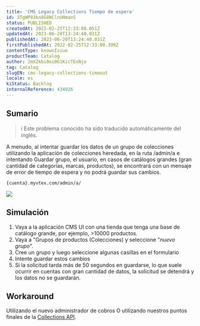 ```yaml
---
title: 'CMS Legacy Collections Tiempo de espera'
id: 3TgWP83kn8G8NClnUHmaoS
status: PUBLISHED
createdAt: 2022-02-25T12:33:00.051Z
updatedAt: 2023-06-20T13:24:40.031Z
publishedAt: 2023-06-20T13:24:40.031Z
firstPublishedAt: 2022-02-25T12:33:00.399Z
contentType: knownIssue
productTeam: Catalog
author: 2mXZkbi0oi061KicTExNjo
tag: Catalog
slugEN: cms-legacy-collections-timeout
locale: es
kiStatus: Backlog
internalReference: 434026
---
```


## Sumario

>ℹ️ Este problema conocido ha sido traducido automáticamente del inglés.

A menudo, al intentar guardar los datos de un grupo de colecciones utilizando la aplicación de colecciones heredada, en la ruta /admin/a e intentando Guardar grupo, el usuario, en casos de catálogos grandes (gran cantidad de categorías, marcas, productos), se encontrará con un mensaje de error de tiempo de espera y no podrá guardar sus cambios.

`{cuenta}.myvtex.com/admin/a/`

 ![](https://vtexhelp.zendesk.com/attachments/token/pBcpo1sWfBMio0mpL5iMc4Iek/?name=inline-1265713773.png)

## Simulación


1. Vaya a la aplicación CMS UI con una tienda que tenga una base de catálogo grande, por ejemplo, >10000 productos.
2. Vaya a "Grupos de productos (Colecciones) y seleccione "_nuevo grupo_".
3. Cree un grupo y luego seleccione algunas casillas en el formulario
4. Intente guardar estos cambios
5. Si la solicitud tarda más de 50 segundos en guardarse, lo que suele ocurrir en cuentas con gran cantidad de datos, la solicitud se detendrá y los datos no se guardarán.


## Workaround


Utilizando el nuevo administrador de cobros O utilizando nuestros puntos finales de la [Collections API](https://developers.vtex.com/docs/api-reference/catalog-api#post-/api/catalog/pvt/collection).


